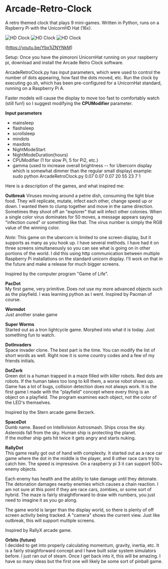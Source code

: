 # Arcade-Retro-Clock
A retro themed clock that plays 9 mini-games.  Written in Python, runs on a Rspberry Pi with the UnicornHD Hat (16x).


![HD Clock](http://arcaderetroclock.s3.amazonaws.com/images/Clock2.jpg)
![HD Clock](http://arcaderetroclock.s3.amazonaws.com/images/Clock1.jpg)
![HD Clock](http://arcaderetroclock.s3.amazonaws.com/images/Clock3.jpg)



(https://youtu.be/Ybx1iZNYNkM)

Setup:
Once you have the pimoroni UnicornHat running on your raspberry pi, download and install the Arcade Retro Clock software.

ArcadeRetroClock.py has input parameters, which were used to control the number of dots appearing, how fast the dots moved, etc.  Run the clock by executing go.sh, which has been pre-configured for a UnicornHat standard, running on a Raspberry Pi A. 

Faster models will cause the display to move too fast to comfortably watch (still fun!) so I suggest modifying the **CPUModifier** parameter.

**Input parameters**
* mainsleep
* flashsleep
* scrollsleep
* mindots 
* maxdots 
* NightModeStart
* NightModeDuration(hours)
* CPUModifier (1 for slow Pi, 5 for Pi2, etc.)
* gamma (used to increase overall brightness -- for Ubercorn display which is somewhat dimmer than the regular small display)
example:  sudo python ArcadeRetroClock.py 0.07 0.07 0.07 20 55 23 7 1



Here is a description of the games, and what inspired me:

**Outbreak**
 Viruses moving around a petrie dish, consuming the light blue food.  They will replicate, mutate, infect each other, change speed up or down.  I wanted them to clump together and move in the same direction.  Sometimes they shoot off an "explorer" that will infect other colonies.  When a single color virus dominates for 50 moves, a message appears saying "infection cured" or something like that.  The virus number is simply the RGB value of the winning color.

*Note:* This game on the ubercorn is limited to one screen display, but it supports as many as you hook up.  I have several methods.  I have had it on three screens simultaneously so you can see what is going on in other portions of the world.  I did this using http communication between multiple Raspberry Pi installations on the standard unicorn display.  I'll work on that in the future and make a release for much bigger screens.

Inspired by the computer program "Game of Life".

**PacDot**<br>
My first game, very primitive.  Does not use my more advanced objects such as the playfield.  I was learning python as I went.
Inspired by Pacman of course.

**Wormdot**<br>
Just another snake game

**Super Worms**<br>
Started out as a tron lightcycle game.  Morphed into what it is today.  Just something fun to watch.

**DotInvaders**<br>
Space invader clone.  The best part is the time.  You can modify the list of short words as well.  Right now it is some country codes and a few of my friends initials.

**DotZerk**<br>
Green dot is a human trapped in a maze filled with killer robots.  Red dots are robots.  If the human takes too long to kill them, a worse robot shows up.
Game has a lot of bugs, collision detection does not always work.  It is the first game I made with the "playfield" concept where every thing is an object on a playfield.  The program examines each object, not the color of the LED's themselves.

Inspired by the Stern arcade game Berzerk.

**SpaceDot**<br>
Dumb name.  Based on Intellivision Astrosmash.  Ships cross the sky.  Asteroids fall from the sky.  Human ship is protecting the planet.  
If the mother ship gets hit twice it gets angry and starts nuking.

**RallyDot**<br>
This game really got out of hand with complexity.  It started out as a race car game where the dot in the middle is the player, and 8 other race cars try to catch him.  The speed is impressive.  On a raspberry pi 3 it can support 500+ enemy objects.

Each enemy has health and the ability to take damage until they detonate.  The detonation damages nearby enemies which causes a chain reaction.  I am not sure at this point if they are race cars, zombies, or some sort of hybrid.  The maze is fairly straightforward to draw with numbers, you just need to imagine it as you go along.

The game world is larger than the display world, so there is plenty of off screen activity being tracked.  A "camera" shows the current view.  Just like outbreak, this will support multiple screens.

Inspired by RallyX arcade game.


**Orbits (future)**<br>
I decided to get into properly calculating momentum, gravity, inertia, etc.  It is a fairly straighforward concept and I have built solar system simulators before.  I just ran out of steam.  Once I get back into it, this will be amazing.  I have so many ideas but the first one will likely be some sort of pinball game.

